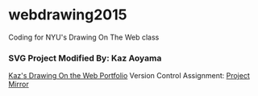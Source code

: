 # webdrawing2015
Coding for NYU's Drawing On The Web class


### SVG Project Modified By: Kaz Aoyama 
[Kaz's Drawing On the Web Portfolio](http://i6.cims.nyu.edu/~ka1043/0380/)
Version Control Assignment: [Project Mirror](http://i6.cims.nyu.edu/~ka1043/0380/versioncontrol/)

